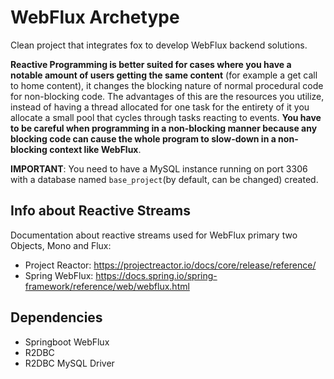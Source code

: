 # WebFlux Archetype

Clean project that integrates fox to develop WebFlux backend solutions.

**Reactive Programming is better suited for cases where you have a notable amount of users getting the same content**
(for example a get call to home content), it changes the blocking nature of normal procedural code for non-blocking code. 
The advantages of this are the resources you utilize, instead of having a thread allocated for one task for the entirety 
of it you allocate a small pool that cycles through tasks reacting to events. **You have to be careful when programming 
in a non-blocking manner because any blocking code can cause the whole program to slow-down in a non-blocking context 
like WebFlux**.

**IMPORTANT**: You need to have a MySQL instance running on port 3306 with a database named
`base_project`(by default, can be changed) created.

## Info about Reactive Streams

Documentation about reactive streams used for WebFlux primary two Objects, Mono and Flux: <br/>
- Project Reactor: https://projectreactor.io/docs/core/release/reference/
- Spring WebFlux: https://docs.spring.io/spring-framework/reference/web/webflux.html

## Dependencies
- Springboot WebFlux
- R2DBC
- R2DBC MySQL Driver
